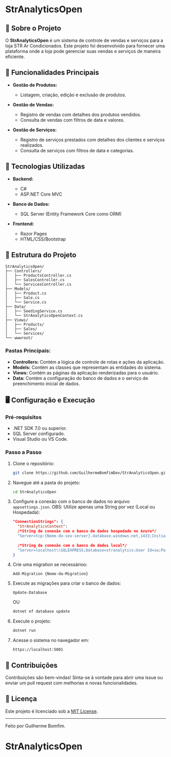 # StrAnalyticsOpen

## 📖 Sobre o Projeto

O **StrAnalyticsOpen** é um sistema de controle de vendas e serviços para a loja STR Ar Condicionados. Este projeto foi desenvolvido para fornecer uma plataforma onde a loja pode gerenciar suas vendas e serviços de maneira eficiente.

## 🌟 Funcionalidades Principais

- **Gestão de Produtos:**
  - Listagem, criação, edição e exclusão de produtos.
  
- **Gestão de Vendas:**
  - Registro de vendas com detalhes dos produtos vendidos.
  - Consulta de vendas com filtros de data e valores.
  
- **Gestão de Serviços:**
  - Registro de serviços prestados com detalhes dos clientes e serviços realizados.
  - Consulta de serviços com filtros de data e categorias.

## 🔧 Tecnologias Utilizadas

- **Backend:**
  - C#
  - ASP.NET Core MVC
  
- **Banco de Dados:**
  - SQL Server (Entity Framework Core como ORM)
  
- **Frontend:**
  - Razor Pages
  - HTML/CSS/Bootstrap

## 📂 Estrutura do Projeto

```plaintext
StrAnalyticsOpen/
├── Controllers/
│   ├── ProductsController.cs
│   ├── SalesController.cs
│   └── ServicesController.cs
├── Models/
│   ├── Product.cs
│   ├── Sale.cs
│   └── Service.cs
├── Data/
│   ├── SeedingService.cs
│   └── StrAnalyticsOpenContext.cs
├── Views/
│   ├── Products/
│   ├── Sales/
│   └── Services/
└── wwwroot/
```

### Pastas Principais:
- **Controllers:** Contém a lógica de controle de rotas e ações da aplicação.
- **Models:** Contém as classes que representam as entidades do sistema.
- **Views:** Contém as páginas da aplicação renderizadas para o usuário.
- **Data:** Contém a configuração do banco de dados e o serviço de preenchimento inicial de dados.

## 🖥️ Configuração e Execução

### Pré-requisitos

- .NET SDK 7.0 ou superior.
- SQL Server configurado.
- Visual Studio ou VS Code.

### Passo a Passo

1. Clone o repositório:
    ```bash
    git clone https://github.com/GuilhermeBomfimDev/StrAnalyticsOpen.git
    ```

2. Navegue até a pasta do projeto:
    ```bash
    cd StrAnalyticsOpen
    ```

3. Configure a conexão com o banco de dados no arquivo `appsettings.json`. OBS: Utilize apenas uma String por vez (Local ou Hospedada):
    ```json
    "ConnectionStrings": {
      "StrAnalyticsContext":
      /*String de conexão com o banco de dados hospedado no Azure*/
      "Server=tcp:{Nome-do-seu-server}.database.windows.net,1433;Initial Catalog=stranalytics;Persist Security Info=False;User ID={Seu-IdName};Password={Sua-  Senha};MultipleActiveResultSets=False;Encrypt=True;TrustServerCertificate=False;Connection Timeout=30;"
      
      /*String de conexão com o banco de dados local*/
      "Server=localhost\\SQLEXPRESS;Database=stranalytics;User Id=sa;Password={Sua-Senha};TrustServerCertificate=True;"
    }
    ```
  
4. Crie uma migration se necessárioo:
    ```Nugget Package Console
    Add-Migration {Nome-da-Migration}
    ```
    
5. Execute as migrações para criar o banco de dados:
    ```Nugget Package Console
    Update-Database
    ```
    OU
    ```bash
    dotnet ef database update
    ```

7. Execute o projeto:
    ```bash
    dotnet run
    ```

8. Acesse o sistema no navegador em:
    ```plaintext
    https://localhost:5001
    ```

## 🤝 Contribuições

Contribuições são bem-vindas! Sinta-se à vontade para abrir uma issue ou enviar um pull request com melhorias e novas funcionalidades.

## 📜 Licença

Este projeto é licenciado sob a [MIT License](LICENSE).

---

Feito por Guilherme Bomfim.
# StrAnalyticsOpen
